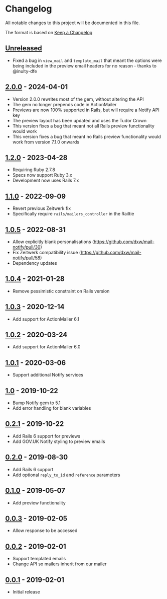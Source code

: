 # Changelog

All notable changes to this project will be documented in this file.

The format is based on [Keep a Changelog]

## [Unreleased]

- Fixed a bug in `view_mail` and `template_mail` that meant the options were being
  included in the preview email headers for no reason - thanks to @inulty-dfe

## [2.0.0] - 2024-04-01

- Version 2.0.0 rewrites most of the gem, without altering the API
- The gem no longer prepends code in ActionMailer
- Previews are now 100% supported in Rails, but will require a Notify API key
- The preview layout has been updated and uses the Tudor Crown
- This version fixes a bug that meant not all Rails preview functionality would
  work
- This version fixes a bug that meant no Rails preview functionality would work
  from version 7.1.0 onwards

## [1.2.0] - 2023-04-28

- Requiring Ruby 2.7.8
- Specs now support Ruby 3.x
- Development now uses Rails 7.x

## [1.1.0] - 2022-09-09

- Revert previous Zeitwerk fix
- Specifically require `rails/mailers_controller` in the Railtie

## [1.0.5] - 2022-08-31

- Allow explicitly blank personalisations (https://github.com/dxw/mail-notify/pull/30)
- Fix Zeitwerk compatibility issue (https://github.com/dxw/mail-notify/pull/58)
- Dependency updates

## [1.0.4] - 2021-01-28

- Remove pessimistic constraint on Rails version

## [1.0.3] - 2020-12-14

- Add support for ActionMailer 6.1

## [1.0.2] - 2020-03-24

- Add support for ActionMailer 6.0

## [1.0.1] - 2020-03-06

- Support additional Notify services

## [1.0] - 2019-10-22

- Bump Notify gem to 5.1
- Add error handling for blank variables

## [0.2.1] - 2019-10-22

- Add Rails 6 support for previews
- Add GOV.UK Notify styling to preview emails

## [0.2.0] - 2019-08-30

- Add Rails 6 support
- Add optional `reply_to_id` and `reference` parameters

## [0.1.0] - 2019-05-07

- Add preview functionality

## [0.0.3] - 2019-02-05

- Allow response to be accessed

## [0.0.2] - 2019-02-01

- Support templated emails
- Change API so mailers inherit from our mailer

## [0.0.1] - 2019-02-01

- Initial release

[unreleased]: https://github.com/dxw/mail-notify/compare/2.0.0...HEAD
[2.0.0]: https://github.com/dxw/mail-notify/compare/1.2.0...2.0.0 
[1.2.0]: https://github.com/dxw/mail-notify/compare/1.1.0...1.2.0 
[1.1.0]: https://github.com/dxw/mail-notify/compare/1.0.5...1.1.0 
[1.0.5]: https://github.com/dxw/mail-notify/compare/1.0.4...1.0.5
[1.0.4]: https://github.com/dxw/mail-notify/compare/1.0.3...1.0.4
[1.0.3]: https://github.com/dxw/mail-notify/compare/1.0.2...1.0.3
[1.0.2]: https://github.com/dxw/mail-notify/compare/1.0.1...1.0.2
[1.0.1]: https://github.com/dxw/mail-notify/compare/1.0...1.0.1
[1.0]: https://github.com/dxw/mail-notify/compare/0.2.1...1.0
[0.2.1]: https://github.com/dxw/mail-notify/compare/0.2.0...0.2.1
[0.2.0]: https://github.com/dxw/mail-notify/compare/0.1.0...0.2.0
[0.1.0]: https://github.com/dxw/mail-notify/compare/0.0.3...0.1.0
[0.0.3]: https://github.com/dxw/mail-notify/compare/0.0.2...0.0.3
[0.0.2]: https://github.com/dxw/mail-notify/compare/0.0.1...0.0.2
[0.0.2]: https://github.com/dxw/mail-notify/compare/0.0.1...0.0.2
[0.0.1]: https://github.com/dxw/mail-notify/compare/fdc830bbbc29df5998a49bf2920e23d1be6ac5e7...0.0.1
[keep a changelog]: https://keepachangelog.com/en/1.0.0/
